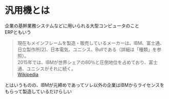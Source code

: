 # 汎用機とは

企業の基幹業務システムなどに用いられる大型コンピュータのこと  
ERPともいう  

> 現在もメインフレームを製造・販売しているメーカーは、IBM、富士通、日立製作所[2]、日本電気、ユニシス、Bullである（詳細は「種類」を参照）。  
> 2015年では、IBMが世界シェアの80％と圧倒地位を占めており、富士通、ユニシスがそれに続く。  
[Wikipedia](https://ja.wikipedia.org/wiki/%E3%83%A1%E3%82%A4%E3%83%B3%E3%83%95%E3%83%AC%E3%83%BC%E3%83%A0)

とはいうものの、IBMが元締めであってソレ以外の企業はIBMからライセンスをもらって製造しているだけらしい
